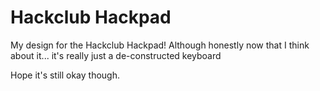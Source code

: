 # Hackclub Hackpad
My design for the Hackclub Hackpad! Although honestly now that I think about it... it's really just a de-constructed keyboard  

Hope it's still okay though.

